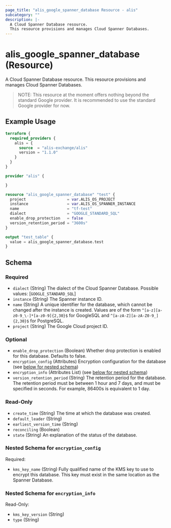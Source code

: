 ```yaml
---
page_title: "alis_google_spanner_database Resource - alis"
subcategory: ""
description: |-
  A Cloud Spanner Database resource.
  This resource provisions and manages Cloud Spanner Databases.
---
```


# alis_google_spanner_database (Resource)

A Cloud Spanner Database resource.
This resource provisions and manages Cloud Spanner Databases.

> NOTE: This resource at the moment offers nothing beyond the standard Google provider. It is recommended to use the standard Google provider for now.

## Example Usage

```terraform
terraform {
  required_providers {
    alis = {
      source  = "alis-exchange/alis"
      version = "1.1.0"
    }
  }
}

provider "alis" {

}

resource "alis_google_spanner_database" "test" {
  project                  = var.ALIS_OS_PROJECT
  instance                 = var.ALIS_OS_SPANNER_INSTANCE
  name                     = "tf-test"
  dialect                  = "GOOGLE_STANDARD_SQL"
  enable_drop_protection   = false
  version_retention_period = "3600s"
}

output "test_table" {
  value = alis_google_spanner_database.test
}
```

<!-- schema generated by tfplugindocs -->
## Schema

### Required

- `dialect` (String) The dialect of the Cloud Spanner Database.
Possible values: [`GOOGLE_STANDARD_SQL`]
- `instance` (String) The Spanner instance ID.
- `name` (String) A unique identifier for the database, which cannot be changed after
the instance is created. Values are of the form `^[a-z][a-z0-9_\-]*[a-z0-9]{2,30}$` for GoogleSQL and `^[a-zA-Z][a-zA-Z0-9_]{2,30}$` for PostgreSQL.
- `project` (String) The Google Cloud project ID.

### Optional

- `enable_drop_protection` (Boolean) Whether drop protection is enabled for this database. Defaults to false.
- `encryption_config` (Attributes) Encryption configuration for the database (see [below for nested schema](#nestedatt--encryption_config))
- `encryption_info` (Attributes List) (see [below for nested schema](#nestedatt--encryption_info))
- `version_retention_period` (String) The retention period for the database. The retention period must be between 1 hour
and 7 days, and must be specified in seconds. For example, 86400s is equivalent to 1 day.

### Read-Only

- `create_time` (String) The time at which the database was created.
- `default_leader` (String)
- `earliest_version_time` (String)
- `reconciling` (Boolean)
- `state` (String) An explanation of the status of the database.

<a id="nestedatt--encryption_config"></a>
### Nested Schema for `encryption_config`

Required:

- `kms_key_name` (String) Fully qualified name of the KMS key to use to encrypt this database. This key must exist
in the same location as the Spanner Database.


<a id="nestedatt--encryption_info"></a>
### Nested Schema for `encryption_info`

Read-Only:

- `kms_key_version` (String)
- `type` (String)